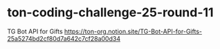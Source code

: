 # ton-coding-challenge-25-round-11
TG Bot API for Gifts https://ton-org.notion.site/TG-Bot-API-for-Gifts-25a5274bd2cf80d7a642c7cf28a00d34

